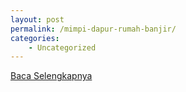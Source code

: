 ```yaml
---
layout: post
permalink: /mimpi-dapur-rumah-banjir/
categories:
    - Uncategorized
---
```


[Baca Selengkapnya](/08)